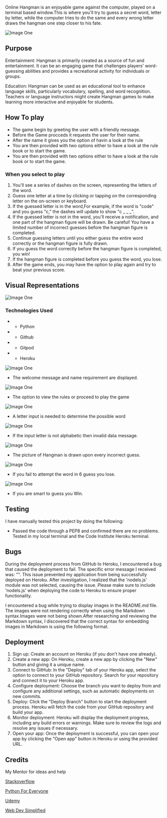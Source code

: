 Online Hangman is an enjoyable game against the computer, played on a terminal based window.This is where you'll try to guess a secret word, letter by letter, while the computer tries to do the same and every wrong letter draws the  hangman one step closer to his fate. 
 
 ![Image One](assets/images/image_two.png)
 
 ## Purpose 
 
Entertainment: Hangman is primarily created as a source of fun and entertainment. It can be an engaging game that challenges players' word-guessing abilities and provides a recreational activity for individuals or groups.

Education: Hangman can be used as an educational tool to enhance language skills, particularly vocabulary, spelling, and word recognition. Teachers or language instructors might create Hangman games to make learning more interactive and enjoyable for students.
 
## How To play

* The game begin by greeting the user with a friendly message.
* Before the Game procceds it requests the user for their name.
* After the name it gives you the option of havin a look at the rule
* You are then provided with two options either to have a look at the rule book or  to start the game.
* You are then provided with two options either to have a look at the rule book or  to start the game.

  
### When you select to play 
1. You'll see a series of dashes on the screen, representing the letters of the word.
2. Guess one letter at a time by clicking or tapping on the corresponding letter on the on-screen or keyboard.
3. If the guessed letter is in the word,For example, if the word is "code" and you guess "c," the dashes will update to show "c _ _ _".
4. If the guessed letter is not in the word, you'll receive a notification, and one part of the hangman figure will be drawn. Be careful! You have a limited number of incorrect guesses before the hangman figure is completed.
6. Continue guessing letters until you either guess the entire word correctly or the hangman figure is fully drawn.
7. If you guess the word correctly before the hangman figure is completed, you win!
8. If the hangman figure is completed before you guess the word, you lose.
9. After the game ends, you may have the option to play again and try to beat your previous score.

   
## Visual Representations

![Image One](assets/images/image_one.png)

### Technologies Used
* * Python
* * Github
* * Gitpod
* * Heroku
 
  
![Image One](assets/images/image_three.png)
* The welcome message and name requirement are displayed.
  
 ![Image One](assets/images/image_eight.png)
* The option to view the rules or proceed to play the game
  
![Image One](assets/images/image_six.png)
* A letter input is needed to determine the possible word
  
![Image One](assets/images/image_eight.png)
* If the input letter is not alphabetic then invalid data message.
  
![Image One](assets/images/image_five.png)
* The picture of Hangman is drawn upon every incorrect guess.
  
![Image One](assets/images/image_four.png)
* If you fail to attempt the word in 6 guess you lose.

![Image One](assets/images/image_nine.png)
* If you are smart to guess you Win.


 ## Testing

 
 I have manually tested this project by doing the following:
* Passed the code through a PEP8 and confirmed there are no problems.
Tested in my local terminal and the Code Institute Heroku terminal.

## Bugs

During the deployment process from GitHub to Heroku, I encountered a bug that caused the deployment to fail. The specific error message I received was: "<insert error message>". This issue prevented my application from being successfully deployed on Heroku.
After investigation, I realized that the 'nodels.js' module was not selected, causing the issue. Please make sure to include 'nodels.js' when deploying the code to Heroku to ensure proper functionality.

I encountered a bug while trying to display images in the README.md file. The images were not rendering correctly when using the Markdown syntax.Images were not being shown.After researching and reviewing the Markdown syntax, I discovered that the correct syntax for embedding images in Markdown is using the following format.

## Deployment

1. Sign up: Create an account on Heroku (if you don't have one already).
2. Create a new app: On Heroku, create a new app by clicking the "New" button and giving it a unique name.
3. Connect to GitHub: In the "Deploy" tab of your Heroku app, select the option to connect to your GitHub repository. Search for your repository and connect it to your Heroku app.
4. Configure deployment: Choose the branch you want to deploy from and configure any additional settings, such as automatic deployments on new commits.
5. Deploy: Click the "Deploy Branch" button to start the deployment process. Heroku will fetch the code from your GitHub repository and build your app.
6. Monitor deployment: Heroku will display the deployment progress, including any build errors or warnings. Make sure to review the logs and resolve any issues if necessary.
7. Open your app: Once the deployment is successful, you can open your app by clicking the "Open app" button in Heroku or using the provided URL.


## Credits 

My Mentor for ideas and help 

[Stackoverflow](https://stackoverflow.com/questions/2084508/clear-terminal-in-python)

[Python For Everyone](https://www.youtube.com/@python-for-everyone)

[Udemy](https://www.udemy.com/course/100-days-of-code/)

[Web Dev Simplified](https://www.youtube.com/@WebDevSimplified)



